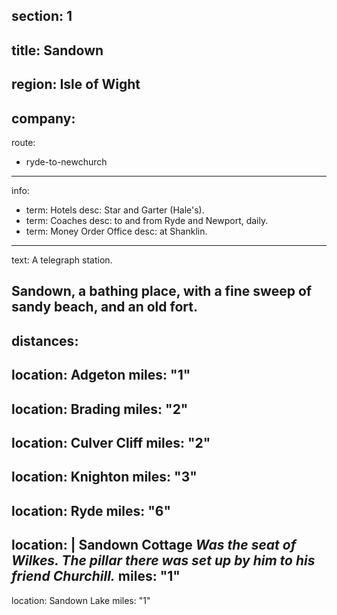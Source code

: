 section: 1
----
title: Sandown
----
region: Isle of Wight
----
company:
----
route:
- ryde-to-newchurch
----
info:
- term: Hotels
  desc: Star and Garter (Hale's).
- term: Coaches
  desc: to and from Ryde and Newport, daily.
- term: Money Order Office
  desc: at Shanklin.
----
text: A telegraph station.

Sandown, a bathing place, with a fine sweep of sandy beach, and an old fort.
----
distances:
-
  location: Adgeton
  miles: "1"
-
  location: Brading
  miles: "2"
-
  location: Culver Cliff
  miles: "2"
-
  location: Knighton
  miles: "3"
-
  location: Ryde
  miles: "6"
-
  location: |
    Sandown Cottage
    *Was the seat of Wilkes. The pillar there was set up by him to his friend Churchill.*
  miles: "1"
-
  location: Sandown Lake
  miles: "1"
